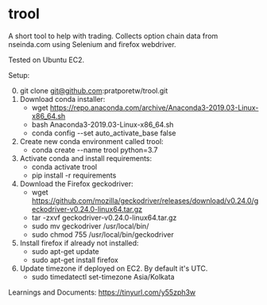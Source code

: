 # trool

A short tool to help with trading. Collects option chain data from nseinda.com using Selenium and firefox webdriver.

Tested on Ubuntu EC2.

Setup:

0. git clone git@github.com:pratporetw/trool.git
1. Download conda installer:
    * wget https://repo.anaconda.com/archive/Anaconda3-2019.03-Linux-x86_64.sh
    * bash Anaconda3-2019.03-Linux-x86_64.sh
    * conda config --set auto_activate_base false
2. Create new conda environment called trool:
    * conda create --name trool python=3.7
3. Activate conda and install requirements:
    * conda activate trool
    * pip install -r requirements
4. Download the Firefox geckodriver:
    * wget https://github.com/mozilla/geckodriver/releases/download/v0.24.0/geckodriver-v0.24.0-linux64.tar.gz
    * tar -zxvf geckodriver-v0.24.0-linux64.tar.gz
    * sudo mv geckodriver /usr/local/bin/
    * sudo chmod 755 /usr/local/bin/geckodriver
5. Install firefox if already not installed:
    * sudo apt-get update
    * sudo apt-get install firefox
6. Update timezone if deployed on EC2. By default it's UTC.
    * sudo timedatectl set-timezone Asia/Kolkata

Learnings and Documents: https://tinyurl.com/y55zph3w
